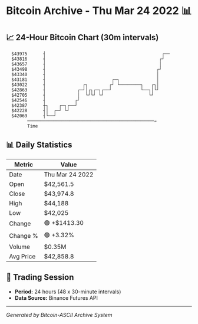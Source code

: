 # Bitcoin Archive - Thu Mar 24 2022 📊

## 📈 24-Hour Bitcoin Chart (30m intervals)

```
  $43975      ┤                                            ┌── 
  $43816      ┤                                           ┌┘   
  $43657      ┤                                           │    
  $43498      ┤                                          ┌┘    
  $43340      ┤                                          │     
  $43181      ┤                         ┌─┐              │     
  $43022      ┤              ┌┐        ┌┘ └────────┐   ┌┐│     
  $42863      ┤            ┌─┘│┌┐┌─┐┌──┘           └──┐│└┘     
  $42705      ┤            │  └┘└┘ └┘                 └┘       
  $42546      ┤           ┌┘                                   
  $42387      ┼┐    ┌─┐┌──┘                                    
  $42228      ┤│  ┌─┘ └┘                                       
  $42069      ┤└──┘                                            
        ────────────────────────────────────────────────→
        Time
```

## 📊 Daily Statistics

| Metric | Value |
|--------|-------|
| Date | Thu Mar 24 2022 |
| Open | $42,561.5 |
| Close | $43,974.8 |
| High | $44,188 |
| Low | $42,025 |
| Change | 🟢 +$1413.30 |
| Change % | 🟢 +3.32% |
| Volume | $0.35M |
| Avg Price | $42,858.8 |

## 📅 Trading Session

- **Period:** 24 hours (48 x 30-minute intervals)
- **Data Source:** Binance Futures API

---
*Generated by Bitcoin-ASCII Archive System*
